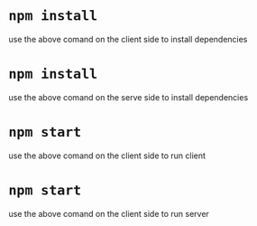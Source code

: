 # `npm install`
use the above comand on the client side to install dependencies

# `npm install`
use the above comand on the serve side to install dependencies

# `npm start`
use the above comand on the client side to run client

# `npm start`
use the above comand on the client side to run server 
